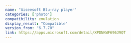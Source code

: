 ```yaml
---
name: "Aiseesoft Blu-ray player"
categories: ['photo']
compatibility: emulation
display_result: "Compatible"
version_from: "6.7.70"
link: https://apps.microsoft.com/detail/XPDNKWF696J9QT
---
```

